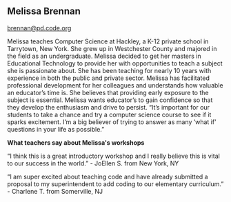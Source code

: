 ## Melissa Brennan

[brennan@pd.code.org](mailto:brennan@pd.code.org)

Melissa teaches Computer Science at Hackley, a K-12 private school in Tarrytown, New York. She grew up in Westchester County and majored in the field as an undergraduate. Melissa decided to get her masters in Educational Technology to provide her with opportunities to teach a subject she is passionate about. She has been teaching for nearly 10 years with experience in both the public and private sector. Melissa has facilitated professional development for her colleagues and understands how valuable an educator’s time is. She believes that providing early exposure to the subject is essential. Melissa wants educator’s to gain confidence so that they develop the enthusiasm and drive to persist. “It’s important for our students to take a chance and try a computer science course to see if it sparks excitement. I’m a big believer of trying to answer as many ’what if’ questions in your life as possible.”

**What teachers say about Melissa's workshops**

“I think this is a great introductory workshop and I really believe this is vital to our success in the world.” - JoEllen S. from New York, NY

“I am super excited about teaching code and have already submitted a proposal to my superintendent to add coding to our elementary curriculum.” - Charlene T. from Somerville, NJ

